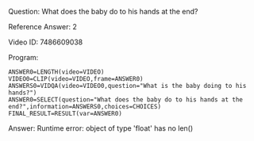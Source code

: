 Question: What does the baby do to his hands at the end?

Reference Answer: 2

Video ID: 7486609038

Program:

```
ANSWER0=LENGTH(video=VIDEO)
VIDEO0=CLIP(video=VIDEO,frame=ANSWER0)
ANSWERS0=VIDQA(video=VIDEO0,question="What is the baby doing to his hands?")
ANSWER0=SELECT(question="What does the baby do to his hands at the end?",information=ANSWERS0,choices=CHOICES)
FINAL_RESULT=RESULT(var=ANSWER0)
```
Answer: Runtime error: object of type 'float' has no len()

